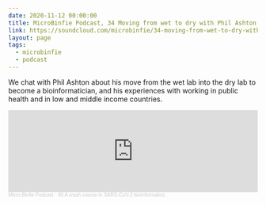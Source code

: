 ```yaml
---
date: 2020-11-12 00:00:00
title: MicroBinfie Podcast, 34 Moving from wet to dry with Phil Ashton
link: https://soundcloud.com/microbinfie/34-moving-from-wet-to-dry-with-phil-ashton
layout: page
tags:
  - microbinfie
  - podcast
---
```

We chat with Phil Ashton about his move from the wet lab into the dry
lab to become a bioinformatician, and his experiences with working in
public health and in low and middle income countries.

<iframe width="100%" height="166" scrolling="no" frameborder="no" allow="autoplay" src="https://w.soundcloud.com/player/?url=https%3A//api.soundcloud.com/tracks/907334761&color=%23ff5500&auto_play=false&hide_related=false&show_comments=true&show_user=true&show_reposts=false&show_teaser=false"></iframe><div style="font-size: 10px; color: #cccccc;line-break: anywhere;word-break: normal;overflow: hidden;white-space: nowrap;text-overflow: ellipsis; font-family: Interstate,Lucida Grande,Lucida Sans Unicode,Lucida Sans,Garuda,Verdana,Tahoma,sans-serif;font-weight: 100;"><a href="https://soundcloud.com/microbinfie" title="Micro Binfie Podcast" target="_blank" style="color: #cccccc; text-decoration: none;">Micro Binfie Podcast</a> · <a href="https://soundcloud.com/microbinfie/40-a-crash-course-in-sars-cov-2-bioinformatics" title="34 Moving from wet to dry with Phil Ashton" target="_blank" style="color: #cccccc; text-decoration: none;">40 A crash course in SARS-CoV-2 bioinformatics</a></div>
